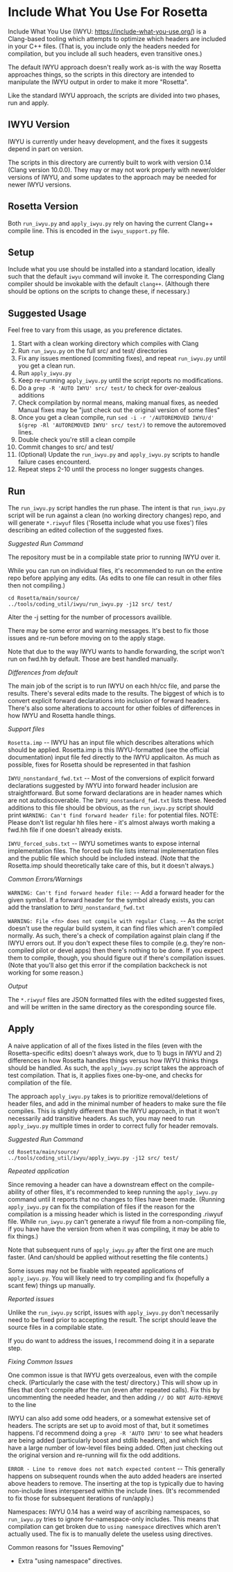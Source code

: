 Include What You Use For Rosetta
================================

Include What You Use (IWYU: <https://include-what-you-use.org/>) is a Clang-based tooling
which attempts to optimize which headers are included in your C++ files.
(That is, you include only the headers needed for compilation, but you include all such headers, even transitive ones.)

The default IWYU approach doesn't really work as-is with the way Rosetta approaches things,
so the scripts in this directory are intended to manipulate the IWYU output in order to make it more "Rosetta".

Like the standard IWYU approach, the scripts are divided into two phases, run and apply.

IWYU Version
------------

IWYU is currently under heavy development, and the fixes it suggests depend in part on version.

The scripts in this directory are currently built to work with version 0.14 (Clang version 10.0.0).
They may or may not work properly with newer/older versions of IWYU, 
and some updates to the approach may be needed for newer IWYU versions.

Rosetta Version
---------------

Both `run_iwyu.py` and `apply_iwyu.py` rely on having the current Clang++ compile line. 
This is encoded in the `iwyu_support.py` file.

Setup
-----

Include what you use should be installed into a standard location, 
ideally such that the default `iwyu` command will invoke it.
The corresponding Clang compiler should be invokable with the default `clang++`.
(Although there should be options on the scripts to change these, if necessary.)

Suggested Usage
---------------

Feel free to vary from this usage, as you preference dictates.


1. Start with a clean working directory which compiles with Clang
2. Run `run_iwyu.py` on the full src/ and test/ directories
3. Fix any issues mentioned (commiting fixes), and repeat `run_iwyu.py` until you get a clean run.
4. Run `apply_iwyu.py`
5. Keep re-running `apply_iwyu.py` until the script reports no modifications.
6. Do a `grep -R 'AUTO IWYU' src/ test/` to check for over-zealous additions
7. Check compilation by normal means, making manual fixes, as needed
    Manual fixes may be "just check out the original version of some files"
8. Once you get a clean compile, run `sed -i -r '/AUTOREMOVED IWYU/d' $(grep -Rl 'AUTOREMOVED IWYU' src/ test/)`
    to remove the autoremoved lines.
9. Double check you're still a clean compile
10. Commit changes to src/ and test/
11. (Optional) Update the `run_iwyu.py` and `apply_iwyu.py` scripts to handle failure cases encounterd.
12. Repeat steps 2-10 until the process no longer suggests changes.

Run
---

The `run_iwyu.py` script handles the run phase. 
The intent is that `run_iwyu.py` script will be run against a clean (no working directory changes) repo,
and will generate `*.riwyuf` files ('Rosetta include what you use fixes') files describing
an edited collection of the suggested fixes.

*Suggested Run Command*

The repository must be in a compilable state prior to running IWYU over it.

While you can run on individual files, it's recommended to run on the entire repo
before applying any edits. (As edits to one file can result in other files then not compiling.)

    cd Rosetta/main/source/
    ../tools/coding_util/iwyu/run_iwyu.py -j12 src/ test/

Alter the -j setting for the number of processors availible.

There may be some error and warning messages. 
It's best to fix those issues and re-run before moving on to the apply stage.

Note that due to the way IWYU wants to handle forwarding, the script won't run on fwd.hh by default.
Those are best handled manually.

*Differences from  default*

The main job of the script is to run IWYU on each hh/cc file, and parse the results.
There's several edits made to the results. 
The biggest of which is to convert explicit forward declarations into inclusion of forward headers.
There's also some alterations to account for other foibles of differences in how IWYU and Rosetta handle things.

*Support files*

`Rosetta.imp` -- IWYU has an input file which describes alterations which should be applied.
Rosetta.imp is this IWYU-formatted (see the official documentation) input file fed directly to the IWYU applicaiton.
As much as possible, fixes for Rosetta should be represented in that fashion 

`IWYU_nonstandard_fwd.txt` -- Most of the conversions of explicit forward declarations suggested by IWYU
into forward header inclusion are straightforward.
But some forward declarations are in header names which are not autodiscoverable. The `IWYU_nonstandard_fwd.txt` lists these. 
Needed additions to this file should be obvious, as the `run_iwyu.py` script should print
`WARNING: Can't find forward header file:` for potential files.
NOTE: Please don't list regular hh files here - it's almost always worth making a fwd.hh file if one doesn't already exists.

`IWYU_forced_subs.txt` -- IWYU sometimes wants to expose internal implementation files. 
The forced sub file lists internal implementation files and the public file which should be included instead.
(Note that the Rosetta.imp should theoretically take care of this, but it doesn't always.)

*Common Errors/Warnings*

`WARNING: Can't find forward header file:` -- Add a forward header for the given symbol. 
If a forward header for the symbol already exists, you can add the translation to `IWYU_nonstandard_fwd.txt` 

`WARNING: File <fn> does not compile with regular Clang.` -- As the script doesn't use the regular build system,
it can find files which aren't compiled normally. As such, there's a check of compilation against plain clang
if the IWYU errors out. If you don't expect these files to compile (e.g. they're non-compiled pilot or devel apps)
then there's nothing to be done. If you expect them to compile, though, you should figure out if there's compilation issues.
(Note that you'll also get this error if the compilation backcheck is not working for some reason.)

*Output*

The `*.riwyuf` files are JSON formatted files with the edited suggested fixes, 
and will be written in the same directory as the coresponding source file.

Apply
-----

A naive application of all of the fixes listed in the files (even with the Rosetta-specific edits) doesn't always work,
due to 1) bugs in IWYU and 2) differences in how Rosetta handles things versus how IWYU thinks things should be handled.
As such, the `apply_iwyu.py` script takes the approach of test compilation. 
That is, it applies fixes one-by-one, and checks for compilation of the file.

The approach `apply_iwyu.py` takes is to prioritize removal/deletions of header files, 
and add in the minimal number of headers to make sure the file compiles. 
This is slightly different than the IWYU approach, in that it won't necessarily add transitive headers.
As such, you may need to run `apply_iwyu.py` multiple times in order to correct fully for header removals.

*Suggested Run Command*

    cd Rosetta/main/source/
    ../tools/coding_util/iwyu/apply_iwyu.py -j12 src/ test/

*Repeated application*

Since removing a header can have a downstream effect on the compile-ability of other files,
it's recommended to keep running the `apply_iwyu.py` command until it reports that no changes to files have been made.
(Running `apply_iwyu.py` can fix the compilation of files if the reason for the compilation is a missing header
which is listed in the corresponding .riwyuf file. While `run_iwyu.py` can't generate a riwyuf file from a non-compiling file,
if you have have the version from when it was compiling, it may be able to fix things.)

Note that subsequent runs of `apply_iwyu.py` after the first one are much faster. (And can/should be applied without resetting the file contents.)

Some issues may not be fixable with repeated applications of `apply_iwyu.py`.
You will likely need to try compiling and fix (hopefully a scant few) things up manually.

*Reported issues*

Unlike the `run_iwyu.py` script, issues with `apply_iwyu.py` don't necessarily need to be fixed prior to accepting the result.
The script should leave the source files in a compilable state.

If you do want to address the issues, I recommend doing it in a separate step.

*Fixing Common Issues*

One common issue is that IWYU gets overzealous, even with the compile check. (Particularly the case with the test/ directory.)
This will show up in files that don't compile after the run (even after repeated calls). 
Fix this by uncommenting the needed header, and then adding `// DO NOT AUTO-REMOVE` to the line

IWYU can also add some odd headers, or a somewhat extensive set of headers.
The scripts are set up to avoid most of that, but it sometimes happens.
I'd recommend doing a `grep -R 'AUTO IWYU'` to see what headers are being added (particularly boost and stdlib headers),
and which files have a large number of low-level files being added.
Often just checking out the original version and re-running will fix the odd additions.

`ERROR - Line to remove does not match expected content` -- This generally happens on subsequent rounds 
when the auto added headers are inserted above headers to remove. The inserting at the top is typically due to having non-include lines
interspersed within the include lines. (It's recommended to fix those for subsequent iterations of run/apply.)

Namespaces: IWYU 0.14 has a weird way of ascribing namespaces, so `run_iwyu.py` tries to ignore for-namespace-only includes.
This means that compilation can get broken due to `using namespace` directives which aren't actually used.
The fix is to manually delete the useless using directives.

Common reasons for "Issues Removing"
* Extra "using namespace" directives.

